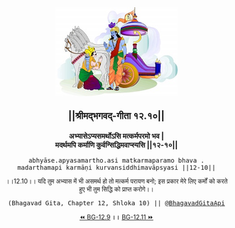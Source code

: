 <center><img src="../../asset/BG.png" alt="#API #bhagavadgitaapi #slok #nodejs #js #api #gitaapi #krishna #hinduism #vedic #ISKCON #shreemadbhagavadgita #technology"/>
<h2>||श्रीमद्‍भगवद्‍-गीता १२.१०||</h2>
<h3>अभ्यासेऽप्यसमर्थोऽसि मत्कर्मपरमो भव |<br/>मदर्थमपि कर्माणि कुर्वन्सिद्धिमवाप्स्यसि ||१२-१०||</h3>
<pre>abhyāse.apyasamartho.asi matkarmaparamo bhava .<br/>madarthamapi karmāṇi kurvansiddhimavāpsyasi ||12-10||</pre>
<p>।।12.10।। यदि तुम अभ्यास में भी असमर्थ हो तो मत्कर्म परायण बनो; इस प्रकार मेरे लिए कर्मों को करते हुए भी तुम सिद्धि को प्राप्त करोगे।।</p>
<pre>(Bhagavad Gita, Chapter 12, Shloka 10) || <a href="https://twitter.com/bhagavadgitaapi">@BhagavadGitaApi</a></pre><a href="../../12/9">⏪  BG-12.9</a><b>        ।।        </b><a href="../../12/11">BG-12.11  ⏩</a></center></center>